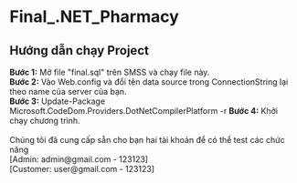 # Final_.NET_Pharmacy
<h2>Hướng dẫn chạy Project</h2>
<b>Bước 1:</b> Mở file "final.sql" trên SMSS và chạy file này.<br>
<b>Bước 2:</b> Vào Web.config và đổi tên data source trong ConnectionString lại theo name của server của bạn.<br>
<b>Bước 3:</b> Update-Package Microsoft.CodeDom.Providers.DotNetCompilerPlatform -r
<b>Bước 4:</b> Khởi chạy chương trình.<br><br>
Chúng tôi đã cung cấp sẵn cho bạn hai tài khoản để có thể test các chức năng<br>
[Admin: admin@gmail.com - 123123]<br>
[Customer: user@gmail.com  - 123123]
